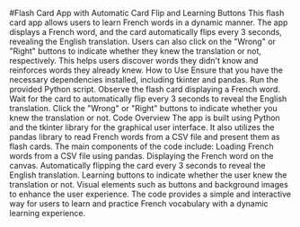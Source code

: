 #Flash Card App with Automatic Card Flip and Learning Buttons
This flash card app allows users to learn French words in a dynamic manner. The app displays a French word, and the card automatically flips every 3 seconds, revealing the English translation. Users can also click on the "Wrong" or "Right" buttons to indicate whether they knew the translation or not, respectively. This helps users discover words they didn't know and reinforces words they already knew.
How to Use
Ensure that you have the necessary dependencies installed, including tkinter and pandas.
Run the provided Python script.
Observe the flash card displaying a French word.
Wait for the card to automatically flip every 3 seconds to reveal the English translation.
Click the "Wrong" or "Right" buttons to indicate whether you knew the translation or not.
Code Overview
The app is built using Python and the tkinter library for the graphical user interface. It also utilizes the pandas library to read French words from a CSV file and present them as flash cards.
The main components of the code include:
Loading French words from a CSV file using pandas.
Displaying the French word on the canvas.
Automatically flipping the card every 3 seconds to reveal the English translation.
Learning buttons to indicate whether the user knew the translation or not.
Visual elements such as buttons and background images to enhance the user experience.
The code provides a simple and interactive way for users to learn and practice French vocabulary with a dynamic learning experience.